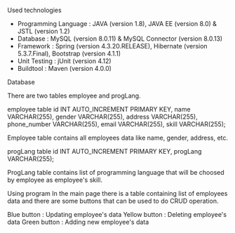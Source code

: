 Used technologies

- Programming Language : JAVA (version 1.8), JAVA EE (version 8.0) & JSTL (version 1.2)
- Database : MySQL (version 8.0.11) & MySQL Connector (version 8.0.13)
- Framework : Spring (version 4.3.20.RELEASE), Hibernate (version 5.3.7.Final), Bootstrap (version 4.1.1)
- Unit Testing : jUnit (version 4.12)
- Buildtool : Maven (version 4.0.0)


Database

There are two tables employee and progLang.

employee table
id INT AUTO_INCREMENT PRIMARY KEY,
name VARCHAR(255),
gender VARCHAR(255),
address VARCHAR(255),
phone_number VARCHAR(255),
email VARCHAR(255),
skill VARCHAR(255);

Employee table contains all employees data like name, gender, address, etc.

progLang table
id INT AUTO_INCREMENT PRIMARY KEY,
progLang VARCHAR(255);

ProgLang table contains list of programming language that will be choosed by employee as employee's skill.


Using program
In the main page there is a table containing list of employees data and there are some buttons that can be used to do
CRUD operation.

Blue button : Updating employee's data
Yellow button : Deleting employee's data
Green button : Adding new employee's data
